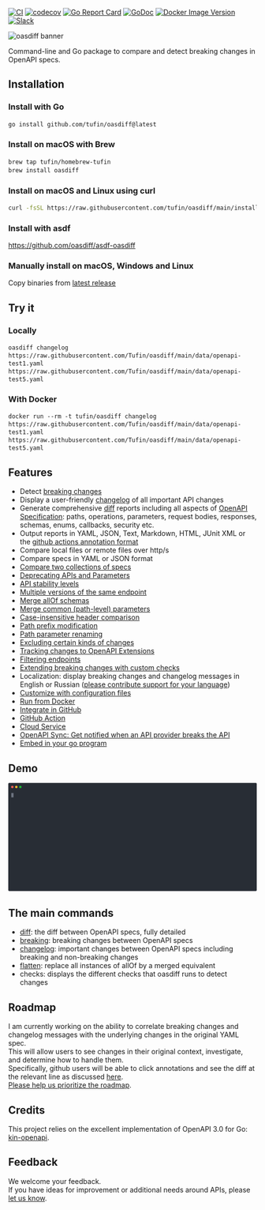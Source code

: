 
[![CI](https://github.com/Tufin/oasdiff/workflows/go/badge.svg)](https://github.com/Tufin/oasdiff/actions)
[![codecov](https://codecov.io/gh/tufin/oasdiff/branch/main/graph/badge.svg?token=Y8BM6X77JY)](https://codecov.io/gh/tufin/oasdiff)
[![Go Report Card](https://goreportcard.com/badge/github.com/tufin/oasdiff)](https://goreportcard.com/report/github.com/tufin/oasdiff)
[![GoDoc](https://godoc.org/github.com/tufin/oasdiff?status.svg)](https://godoc.org/github.com/tufin/oasdiff)
[![Docker Image Version](https://img.shields.io/docker/v/tufin/oasdiff?sort=semver)](https://hub.docker.com/r/tufin/oasdiff/tags)
[![Slack](https://img.shields.io/badge/slack-&#64;oasdiff-green.svg?logo=slack)](https://join.slack.com/t/oasdiff/shared_invite/zt-1wvo7wois-ttncNBmyjyRXqBzyg~P6oA)

![oasdiff banner](https://github.com/yonatanmgr/oasdiff/assets/31913495/ac9b154e-72d1-4969-bc3b-f527bbe7751d)


Command-line and Go package to compare and detect breaking changes in OpenAPI specs.

## Installation

### Install with Go
```bash
go install github.com/tufin/oasdiff@latest
```

### Install on macOS with Brew
```bash
brew tap tufin/homebrew-tufin
brew install oasdiff
```

### Install on macOS and Linux using curl

```bash
curl -fsSL https://raw.githubusercontent.com/tufin/oasdiff/main/install.sh | sh
```

### Install with asdf

https://github.com/oasdiff/asdf-oasdiff

### Manually install on macOS, Windows and Linux
Copy binaries from [latest release](https://github.com/Tufin/oasdiff/releases/)


## Try it

### Locally
```
oasdiff changelog https://raw.githubusercontent.com/Tufin/oasdiff/main/data/openapi-test1.yaml https://raw.githubusercontent.com/Tufin/oasdiff/main/data/openapi-test5.yaml
```

### With Docker
```
docker run --rm -t tufin/oasdiff changelog https://raw.githubusercontent.com/Tufin/oasdiff/main/data/openapi-test1.yaml https://raw.githubusercontent.com/Tufin/oasdiff/main/data/openapi-test5.yaml
```

## Features 
- Detect [breaking changes](BREAKING-CHANGES.md)
- Display a user-friendly [changelog](BREAKING-CHANGES.md) of all important API changes
- Generate comprehensive [diff](DIFF.md) reports including all aspects of [OpenAPI Specification](https://swagger.io/specification/): paths, operations, parameters, request bodies, responses, schemas, enums, callbacks, security etc.
- Output reports in YAML, JSON, Text, Markdown, HTML, JUnit XML or the [github actions annotation format](https://docs.github.com/en/actions/using-workflows/workflow-commands-for-github-actions#setting-a-warning-message)
- Compare local files or remote files over http/s
- Compare specs in YAML or JSON format
- [Compare two collections of specs](COMPOSED.md)
- [Deprecating APIs and Parameters](DEPRECATION.md)
- [API stability levels](STABILITY.md)
- [Multiple versions of the same endpoint](MATCHING-ENDPOINTS.md#duplicate-endpoints)
- [Merge allOf schemas](ALLOF.md)
- [Merge common (path-level) parameters](COMMON-PARAMS.md)
- [Case-insensitive header comparison](HEADER-DIFF.md)
- [Path prefix modification](PATH-PREFIX.md)
- [Path parameter renaming](PATH-PARAM-RENAME.md)
- [Excluding certain kinds of changes](DIFF.md#excluding-specific-kinds-of-changes)
- [Tracking changes to OpenAPI Extensions](DIFF.md#openapi-extensions)
- [Filtering endpoints](FILTERING-ENDPOINTS.md)
- [Extending breaking changes with custom checks](CUSTOMIZING-CHECKS.md)
- Localization: display breaking changes and changelog messages in English or Russian ([please contribute support for your language](https://github.com/Tufin/oasdiff/issues/383))
- [Customize with configuration files](CONFIG-FILES.md)
- [Run from Docker](DOCKER.md)
- [Integrate in GitHub](https://github.com/oasdiff/github-demo/tree/main)
- [GitHub Action](https://github.com/oasdiff/oasdiff-action)
- [Cloud Service](OASDIFF-SERVICE.md)
- [OpenAPI Sync: Get notified when an API provider breaks the API](https://github.com/oasdiff/sync/)
- [Embed in your go program](GO.md)

## Demo
<img src="./demo.svg">

## The main commands
- [diff](DIFF.md): the diff between OpenAPI specs, fully detailed
- [breaking](BREAKING-CHANGES.md): breaking changes between OpenAPI specs  
- [changelog](BREAKING-CHANGES.md): important changes between OpenAPI specs including breaking and non-breaking changes
- [flatten](ALLOF.md): replace all instances of allOf by a merged equivalent
- checks: displays the different checks that oasdiff runs to detect changes

## Roadmap
I am currently working on the ability to correlate breaking changes and changelog messages with the underlying changes in the original YAML spec.  
This will allow users to see changes in their original context, investigate, and determine how to handle them.  
Specifically, github users will be able to click annotations and see the diff at the relevant line as discussed [here](https://github.com/Tufin/oasdiff/issues/574).  
[Please help us prioritize the roadmap](https://github.com/Tufin/oasdiff/discussions/631).

## Credits
This project relies on the excellent implementation of OpenAPI 3.0 for Go: [kin-openapi](https://github.com/getkin/kin-openapi).

## Feedback
We welcome your feedback.  
If you have ideas for improvement or additional needs around APIs, please [let us know](https://github.com/Tufin/oasdiff/discussions/new?category=ideas).

